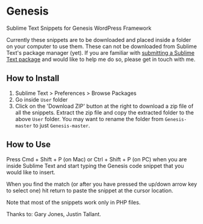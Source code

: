 # Genesis
Sublime Text Snippets for Genesis WordPress Framework

Currently these snippets are to be downloaded and placed inside a folder on your computer to use them. These can not be downloaded from Sublime Text's package manager (yet). If you are familiar with [submitting a Sublime Text package](https://packagecontrol.io/docs/submitting_a_package) and would like to help me do so, please get in touch with me.


## How to Install

1. Sublime Text > Preferences > Browse Packages
2. Go inside `User` folder
3. Click on the 'Download ZIP' button at the right to download a zip file of all the snippets. Extract the zip file and copy the extracted folder to the above `User` folder. You may want to rename the folder from `Genesis-master` to just `Genesis-master`.


## How to Use

Press Cmd + Shift + P (on Mac) or Ctrl + Shift + P (on PC) when you are inside Sublime Text and start typing the Genesis code snippet that you would like to insert.

When you find the match (or after you have pressed the up/down arrow key to select one) hit return to paste the snippet at the cursor location.

Note that most of the snippets work only in PHP files.

Thanks to: Gary Jones, Justin Tallant.
